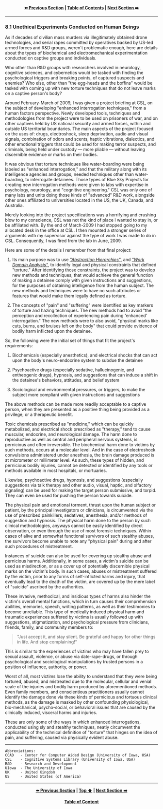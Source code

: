 <div align="center">
  
  **[:arrow_left: Previous Section][Prev] | [Table of Contents][TOC] | [Next Section :arrow_right:][Next]**
  
  [Prev]: /expose/08-0.md
  [Next]: /expose/08-2.md
  [TOC]: /README.md#table-of-contents
  
</div>

---

### 8.1 Unethical Experiments Conducted on Human Beings

As if decades of civilian mass murders via illegitimately obtained drone technologies, and serial rapes committed by operatives backed by US-led armed forces and R&D groups, weren't problematic enough, here are details about the types of biochemical and electromechanical experimentation conducted on captive groups and individuals.

Who other than R&D groups with researchers involved in neurology, cognitive sciences, and cybernetics would be tasked with finding the psychological triggers and breaking points, of captured suspects and enemies? Who else, other than "the egg-heads and the boffins" would be tasked with coming up with new torture techniques that do not leave marks on a captive person's body?   

Around February-March of 2009, I was given a project briefing at CSL, on the subject of developing "enhanced interrogation techniques," from a human factors perspective. Newly developed tools, techniques and methodologies from the project were to be used on prisoners of war, and on other captives held by US national security and armed forces, within and outside US territorial boundaries. The main aspects of the project focused on the uses of: drugs, electroshock, sleep deprivation, audio and visual signals, combination of odors and scents, haptic vibrations, dialectics, and other emotional triggers that could be used for making terror suspects, and criminals, being held under custody — more pliable — without leaving discernible evidence or marks on their bodies.

It was obvious that torture techniques like water-boarding were being labeled as "enhanced interrogation," and that the military along with  its intelligence agencies and groups, needed techniques other than water-boarding, to interrogate detainees. Those types of Blue Sky Projects for creating new interrogation methods were given to labs with expertise in psychology, neurology, and "cognitive engineering." CSL was only one of many labs and units doing those kinds of "advanced" R&D work, alongside other ones affiliated to universities located in the US, the UK, Canada, and Australia. 

Merely looking into the project specifications was a horrifying and crushing blow to my conscience, CSL was not the kind of place I wanted to stay in, or be affiliated with. By the end of March-2009 I had stopped going to my allocated desk in the office at CSL. I then mounted a stronger series of arguments with my
supervisor against the type of work I was made to do in CSL. Consequently, I was fired from the lab in June, 2009.

Here are some of the details I remember from that final project: 

1. Its main purpose was to use [*"Abstraction Hierarchies"*](/expose/10-1.md#1-abstraction-hierarchy), and [*"Work Domain Analysis"*](/expose/10-1.md#2-work-domain-analysis), to identify legal and physical constraints that defined "torture." After identifying those constraints, the project was to develop new methods and techniques, that would achieve the general function of making a detainee comply with given instructions and suggestions, for the purposes of obtaining intelligence from the human subject. The new methods and techniques were to have no such attributes or features that would make them legally defined as torture.   

2. The concepts of "pain" and "suffering" were identified as key markers of torture and hazing techniques. The new methods had to avoid "the perception and recollection of experiencing pain during 'enhanced' interrogation." The new methods were to also avoid, "physical marks like cuts, burns, and bruises left on the body" that could provide evidence of bodily harm inflicted upon the detainee.   

So, the following were the initial set of things that fit the project's requirements:

1. Biochemicals (especially anesthetics), and electrical shocks that can act upon the body's neuro-endocrine system to subdue the detainee 

2. Psychoactive drugs (especially sedative, hallucinogenic, and entheogenic drugs), hypnosis, and suggestions that can induce a shift in the detainee's behaviors, attitudes, and belief system

3. Sociological and environmental pressures, or triggers, to make the subject more compliant with given instructions and suggestions

The above methods can be made more readily acceptable to a captive person, when they are presented as a positive thing being provided as a privilege, or a therapeutic benefit. 

Toxic chemicals prescribed as "medicine," which can be quickly metabolized, and electrical shock prescribed as "therapy," tend to cause muscular, endocrine, and neurological damage. The harm done to reproductive as well as central and peripheral nervous systems, is pernicious and often irreversible. The biochemical harm done to victims by such methods, occurs at a molecular level. And in the case of electroshock convulsions administered under anesthesia, the brain damage produced is at micrometer or millimeter level. As such, these types of hidden, and pernicious bodily injuries, cannot be detected or identified by any tools or methods available in most hospitals, or mortuaries.

Likewise, psychoactive drugs, hypnosis, and suggestions (especially suggestions via talk therapy and other audio, visual, haptic, and olfactory signaling) can be used for making the target person submissive, and torpid. They can even be used for pushing the person towards suicide.

The physical pain and emotional torment, thrust upon the human subject or patient, by the principal investigators or clinicians, is circumvented via the use of prescribed painkillers, sedatives, anesthesia, and/or methods of suggestion and hypnosis. The physical harm done to the person by such clinical methodologies, anyways cannot be easily identified by direct observation, or even through the use of most forensic techniques. Within cases of alive and somewhat functional survivors of such stealthy abuses, the survivors become unable to note any "physical pain" during and after such procedures of mistreatment.

Instances of suicide can also be used for covering up stealthy abuse and pernicious harms. Additionally, in some cases, a victim's suicide can be used as misdirection, or as a cover up of potentially discernible physical marks on the victim's body. In such cases, abuses or mistreatment suffered by the victim, prior to any forms of self-inflicted harms and injury, that eventually lead to the death of the victim, are covered up by the mere label of "suicide" ascribed by the authorities.

These invasive, methodical, and insidious types of harms also hinder the victim's overall mental functions, which in turn causes their comprehension abilities, memories, speech, writing patterns, as well as their testimonies to become unreliable. This type of medically induced physical harm and traumatic experiences suffered by victims is usually followed up with suggestions, stigmatization, and psychological pressure from clinicians, friends, family, and community members to:

>"Just accept it, and stay silent. Be grateful and happy for other things in life. And stop complaining!"

This is similar to the experiences of victims who may have fallen prey to sexual assault, violence, or abuse via date-rape-drugs, or through psychological and sociological manipulations by trusted persons in a position of influence, authority, or power.

Worst of all, most victims lose the ability to understand that they were being tortured, abused, and mistreated due to the molecular, cellular and venial scale of the injuries and bodily harm produced by aforementioned methods. Even family members, and conscientious practitioners usually cannot identify the damage done via these kinds of pernicious and tortuous clinical methods, as the damage is masked by other confounding physiological, bio-mechanical, psycho-social, or behavioral issues that are caused by the clinically induced, visceral harms and injuries.

These are only some of the ways in which enhanced interrogations, conducted using sly and stealthy techniques, neatly circumvent the applicability of the technical definition of "torture" that hinges on the idea of pain, and suffering, caused via physically evident abuse. 

---

```
Abbreviations:
CCAD   - Center for Computer Aided Design (University of Iowa, USA)
CSL    - Cognitive Systems Library (University of Iowa, USA)
R&D    - Research and Development
UIowa  - The University of Iowa
UK     - United Kingdom
US     - United States (of America)
```

---

<div align="center">
  
  **[:arrow_left: Previous Section][Prev] | [Top :arrow_up:][Top] | [Next Section :arrow_right:][Next]** 
  
  **[Table of Content][TOC]**

  [Prev]: /expose/08-0.md
  [Top]: /expose/08-1.md#81-unethical-experiments-conducted-on-human-beings
  [Next]: /expose/08-2.md
  [TOC]: /README.md#table-of-contents
  
</div>
